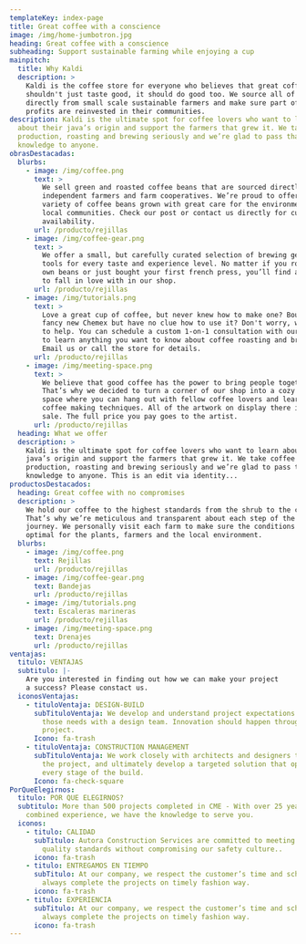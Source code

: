 ```yaml
---
templateKey: index-page
title: Great coffee with a conscience
image: /img/home-jumbotron.jpg
heading: Great coffee with a conscience
subheading: Support sustainable farming while enjoying a cup
mainpitch:
  title: Why Kaldi
  description: >
    Kaldi is the coffee store for everyone who believes that great coffee
    shouldn't just taste good, it should do good too. We source all of our beans
    directly from small scale sustainable farmers and make sure part of the
    profits are reinvested in their communities.
description: Kaldi is the ultimate spot for coffee lovers who want to learn
  about their java’s origin and support the farmers that grew it. We take coffee
  production, roasting and brewing seriously and we’re glad to pass that
  knowledge to anyone.
obrasDestacadas:
  blurbs:
    - image: /img/coffee.png
      text: >
        We sell green and roasted coffee beans that are sourced directly from
        independent farmers and farm cooperatives. We’re proud to offer a
        variety of coffee beans grown with great care for the environment and
        local communities. Check our post or contact us directly for current
        availability.
      url: /producto/rejillas
    - image: /img/coffee-gear.png
      text: >
        We offer a small, but carefully curated selection of brewing gear and
        tools for every taste and experience level. No matter if you roast your
        own beans or just bought your first french press, you’ll find a gadget
        to fall in love with in our shop.
      url: /producto/rejillas
    - image: /img/tutorials.png
      text: >
        Love a great cup of coffee, but never knew how to make one? Bought a
        fancy new Chemex but have no clue how to use it? Don't worry, we’re here
        to help. You can schedule a custom 1-on-1 consultation with our baristas
        to learn anything you want to know about coffee roasting and brewing.
        Email us or call the store for details.
      url: /producto/rejillas
    - image: /img/meeting-space.png
      text: >
        We believe that good coffee has the power to bring people together.
        That’s why we decided to turn a corner of our shop into a cozy meeting
        space where you can hang out with fellow coffee lovers and learn about
        coffee making techniques. All of the artwork on display there is for
        sale. The full price you pay goes to the artist.
      url: /producto/rejillas
  heading: What we offer
  description: >
    Kaldi is the ultimate spot for coffee lovers who want to learn about their
    java’s origin and support the farmers that grew it. We take coffee
    production, roasting and brewing seriously and we’re glad to pass that
    knowledge to anyone. This is an edit via identity...
productosDestacados:
  heading: Great coffee with no compromises
  description: >
    We hold our coffee to the highest standards from the shrub to the cup.
    That’s why we’re meticulous and transparent about each step of the coffee’s
    journey. We personally visit each farm to make sure the conditions are
    optimal for the plants, farmers and the local environment.
  blurbs:
    - image: /img/coffee.png
      text: Rejillas
      url: /producto/rejillas
    - image: /img/coffee-gear.png
      text: Bandejas
      url: /producto/rejillas
    - image: /img/tutorials.png
      text: Escaleras marineras
      url: /producto/rejillas
    - image: /img/meeting-space.png
      text: Drenajes
      url: /producto/rejillas
ventajas:
  titulo: VENTAJAS
  subtitulo: |-
    Are you interested in finding out how we can make your project
    a success? Please constact us.
  iconosVentajas:
    - tituloVentaja: DESIGN-BUILD
      subTituloVentaja: We develop and understand project expectations and then manage
        those needs with a design team. Innovation should happen throughout a
        project.
      Icono: fa-trash
    - tituloVentaja: CONSTRUCTION MANAGEMENT
      subTituloVentaja: We work closely with architects and designers to understand
        the project, and ultimately develop a targeted solution that optimizes
        every stage of the build.
      Icono: fa-check-square
PorQueElegirnos:
  titulo: POR QUE ELEGIRNOS?
  subtitulo: More than 500 projects completed in CME - With over 25 years of
    combined experience, we have the knowledge to serve you.
  iconos:
    - titulo: CALIDAD
      subTitulo: Autora Construction Services are committed to meeting the highest
        quality standards without compromising our safety culture..
      icono: fa-trash
    - titulo: ENTREGAMOS EN TIEMPO
      subTitulo: At our company, we respect the customer’s time and schedule and
        always complete the projects on timely fashion way.
      icono: fa-trash
    - titulo: EXPERIENCIA
      subTitulo: At our company, we respect the customer’s time and schedule and
        always complete the projects on timely fashion way.
      icono: fa-trash
---
```

